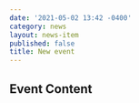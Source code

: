 ```yaml
---
date: '2021-05-02 13:42 -0400'
category: news
layout: news-item
published: false
title: New event
---
```

## Event Content